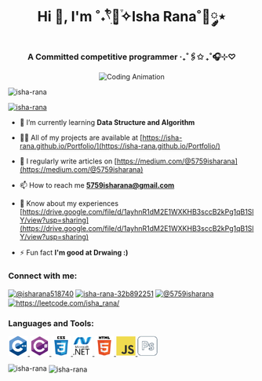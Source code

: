 <h1 align="center">Hi 👋, I'm ˚˖𓍢ִ໋🌷͙֒✧Isha Rana˚🎀༘⋆</h1>
<h3 align="center">A Committed competitive programmer ‧₊˚🖇️✩ ₊˚🎧⊹♡</h3>
<p align="center">
  <img src="https://cdn.dribbble.com/users/2646428/screenshots/15215756/media/72cd9f5fc1f5034ed5b63c8b8f9bbdd1.gif" alt="Coding Animation" width="300" />
</p>

<p align="left"> <img src="https://komarev.com/ghpvc/?username=isha-rana&label=Profile%20views&color=0e75b6&style=flat" alt="isha-rana" /> </p>

<p align="left"> <a href="https://github.com/ryo-ma/github-profile-trophy"><img src="https://github-profile-trophy.vercel.app/?username=isha-rana" alt="isha-rana" /></a> </p>

- 🌱 I’m currently learning **Data Structure and Algorithm**

- 👨‍💻 All of my projects are available at [https://isha-rana.github.io/Portfolio/](https://isha-rana.github.io/Portfolio/)

- 📝 I regularly write articles on [https://medium.com/@5759isharana](https://medium.com/@5759isharana)

- 📫 How to reach me **5759isharana@gmail.com**

- 📄 Know about my experiences [https://drive.google.com/file/d/1ayhnR1dM2E1WXKHB3sccB2kPg1qB1SlY/view?usp=sharing](https://drive.google.com/file/d/1ayhnR1dM2E1WXKHB3sccB2kPg1qB1SlY/view?usp=sharing)

- ⚡ Fun fact **I'm good at Drwaing :)**

<h3 align="left">Connect with me:</h3>
<p align="left">
<a href="https://twitter.com/@isharana518740" target="blank"><img align="center" src="https://raw.githubusercontent.com/rahuldkjain/github-profile-readme-generator/master/src/images/icons/Social/twitter.svg" alt="@isharana518740" height="30" width="40" /></a>
<a href="https://linkedin.com/in/isha-rana-32b892251" target="blank"><img align="center" src="https://raw.githubusercontent.com/rahuldkjain/github-profile-readme-generator/master/src/images/icons/Social/linked-in-alt.svg" alt="isha-rana-32b892251" height="30" width="40" /></a>
<a href="https://medium.com/@5759isharana" target="blank"><img align="center" src="https://raw.githubusercontent.com/rahuldkjain/github-profile-readme-generator/master/src/images/icons/Social/medium.svg" alt="@5759isharana" height="30" width="40" /></a>
<a href="https://www.leetcode.com/https://leetcode.com/isha_rana/" target="blank"><img align="center" src="https://raw.githubusercontent.com/rahuldkjain/github-profile-readme-generator/master/src/images/icons/Social/leet-code.svg" alt="https://leetcode.com/isha_rana/" height="30" width="40" /></a>
</p>

<h3 align="left">Languages and Tools:</h3>
<p align="left"> <a href="https://www.w3schools.com/cpp/" target="_blank" rel="noreferrer"> <img src="https://raw.githubusercontent.com/devicons/devicon/master/icons/cplusplus/cplusplus-original.svg" alt="cplusplus" width="40" height="40"/> </a> <a href="https://www.w3schools.com/cs/" target="_blank" rel="noreferrer"> <img src="https://raw.githubusercontent.com/devicons/devicon/master/icons/csharp/csharp-original.svg" alt="csharp" width="40" height="40"/> </a> <a href="https://www.w3schools.com/css/" target="_blank" rel="noreferrer"> <img src="https://raw.githubusercontent.com/devicons/devicon/master/icons/css3/css3-original-wordmark.svg" alt="css3" width="40" height="40"/> </a> <a href="https://dotnet.microsoft.com/" target="_blank" rel="noreferrer"> <img src="https://raw.githubusercontent.com/devicons/devicon/master/icons/dot-net/dot-net-original-wordmark.svg" alt="dotnet" width="40" height="40"/> </a> <a href="https://www.w3.org/html/" target="_blank" rel="noreferrer"> <img src="https://raw.githubusercontent.com/devicons/devicon/master/icons/html5/html5-original-wordmark.svg" alt="html5" width="40" height="40"/> </a> <a href="https://developer.mozilla.org/en-US/docs/Web/JavaScript" target="_blank" rel="noreferrer"> <img src="https://raw.githubusercontent.com/devicons/devicon/master/icons/javascript/javascript-original.svg" alt="javascript" width="40" height="40"/> </a> <a href="https://www.photoshop.com/en" target="_blank" rel="noreferrer"> <img src="https://raw.githubusercontent.com/devicons/devicon/master/icons/photoshop/photoshop-line.svg" alt="photoshop" width="40" height="40"/> </a> </p>

<p><img align="left" src="https://github-readme-stats.vercel.app/api/top-langs?username=isha-rana&show_icons=true&locale=en&layout=compact" alt="isha-rana" /></p>

<p>&nbsp;<img align="center" src="https://github-readme-stats.vercel.app/api?username=isha-rana&show_icons=true&locale=en" alt="isha-rana" /></p>
